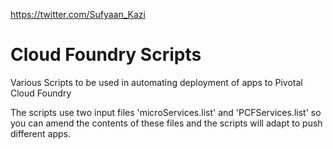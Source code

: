 https://twitter.com/Sufyaan_Kazi

# Cloud Foundry Scripts
Various Scripts to be used in automating deployment of apps to Pivotal Cloud Foundry

The scripts use two input files 'microServices.list' and 'PCFServices.list' so you can amend the contents of these files and the scripts will adapt to push different apps.
